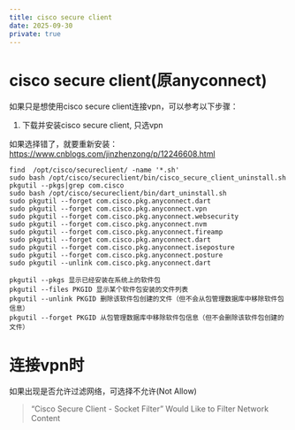```yaml
---
title: cisco secure client
date: 2025-09-30
private: true
---
```

# cisco secure client(原anyconnect)
如果只是想使用cisco secure client连接vpn，可以参考以下步骤：
1. 下载并安装cisco secure client, 只选vpn

如果选择错了，就要重新安装：https://www.cnblogs.com/jinzhenzong/p/12246608.html
```
find  /opt/cisco/secureclient/ -name '*.sh'
sudo bash /opt/cisco/secureclient/bin/cisco_secure_client_uninstall.sh
pkgutil --pkgs|grep com.cisco
sudo bash /opt/cisco/secureclient/bin/dart_uninstall.sh
sudo pkgutil --forget com.cisco.pkg.anyconnect.dart
sudo pkgutil --forget com.cisco.pkg.anyconnect.vpn
sudo pkgutil --forget com.cisco.pkg.anyconnect.websecurity
sudo pkgutil --forget com.cisco.pkg.anyconnect.nvm
sudo pkgutil --forget com.cisco.pkg.anyconnect.fireamp
sudo pkgutil --forget com.cisco.pkg.anyconnect.dart
sudo pkgutil --forget com.cisco.pkg.anyconnect.iseposture
sudo pkgutil --forget com.cisco.pkg.anyconnect.posture
sudo pkgutil --unlink com.cisco.pkg.anyconnect.dart

pkgutil --pkgs 显示已经安装在系统上的软件包
pkgutil --files PKGID 显示某个软件包安装的文件列表
pkgutil --unlink PKGID 删除该软件包创建的文件（但不会从包管理数据库中移除软件包信息）
pkgutil --forget PKGID 从包管理数据库中移除软件包信息（但不会删除该软件包创建的文件）
```
# 连接vpn时
如果出现是否允许过滤网络，可选择不允许(Not Allow)
> “Cisco Secure Client - Socket Filter” Would Like to Filter Network Content